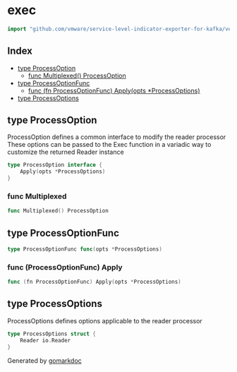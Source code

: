 <!-- Code generated by gomarkdoc. DO NOT EDIT -->

# exec

```go
import "github.com/vmware/service-level-indicator-exporter-for-kafka/vendor/github.com/testcontainers/testcontainers-go/exec"
```

## Index

- [type ProcessOption](<#type-processoption>)
  - [func Multiplexed() ProcessOption](<#func-multiplexed>)
- [type ProcessOptionFunc](<#type-processoptionfunc>)
  - [func (fn ProcessOptionFunc) Apply(opts *ProcessOptions)](<#func-processoptionfunc-apply>)
- [type ProcessOptions](<#type-processoptions>)


## type ProcessOption

ProcessOption defines a common interface to modify the reader processor These options can be passed to the Exec function in a variadic way to customize the returned Reader instance

```go
type ProcessOption interface {
    Apply(opts *ProcessOptions)
}
```

### func Multiplexed

```go
func Multiplexed() ProcessOption
```

## type ProcessOptionFunc

```go
type ProcessOptionFunc func(opts *ProcessOptions)
```

### func \(ProcessOptionFunc\) Apply

```go
func (fn ProcessOptionFunc) Apply(opts *ProcessOptions)
```

## type ProcessOptions

ProcessOptions defines options applicable to the reader processor

```go
type ProcessOptions struct {
    Reader io.Reader
}
```



Generated by [gomarkdoc](<https://github.com/princjef/gomarkdoc>)
